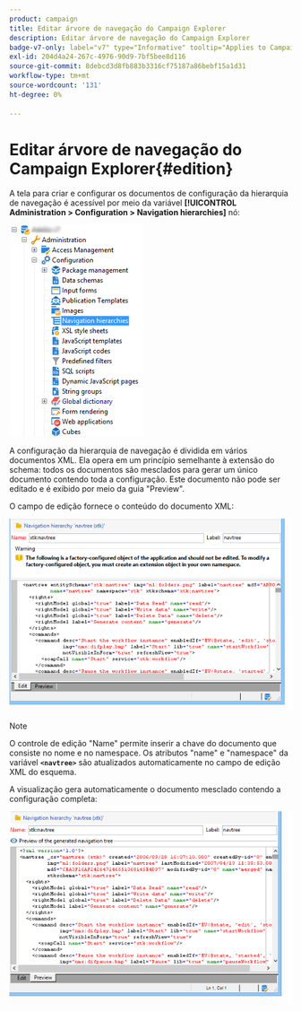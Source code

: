 ```yaml
---
product: campaign
title: Editar árvore de navegação do Campaign Explorer
description: Editar árvore de navegação do Campaign Explorer
badge-v7-only: label="v7" type="Informative" tooltip="Applies to Campaign Classic v7 only"
exl-id: 204d4a24-267c-4976-90d9-7bf5bee8d116
source-git-commit: 8debcd3d8fb883b3316cf75187a86bebf15a1d31
workflow-type: tm+mt
source-wordcount: '131'
ht-degree: 0%

---
```



# Editar árvore de navegação do Campaign Explorer{#edition}

A tela para criar e configurar os documentos de configuração da hierarquia de navegação é acessível por meio da variável **[!UICONTROL Administration > Configuration > Navigation hierarchies]** nó:

![](assets/d_ncs_integration_navigation_arbo.png)

A configuração da hierarquia de navegação é dividida em vários documentos XML. Ela opera em um princípio semelhante à extensão do schema: todos os documentos são mesclados para gerar um único documento contendo toda a configuração. Este documento não pode ser editado e é exibido por meio da guia &quot;Preview&quot;.

O campo de edição fornece o conteúdo do documento XML:

![](assets/d_ncs_integration_navigation_edit.png)

>[!NOTE]
>
>O controle de edição &quot;Name&quot; permite inserir a chave do documento que consiste no nome e no namespace. Os atributos &quot;name&quot; e &quot;namespace&quot; da variável **`<navtree>`** são atualizados automaticamente no campo de edição XML do esquema.

A visualização gera automaticamente o documento mesclado contendo a configuração completa:

![](assets/d_ncs_integration_navigation_preview.png)
